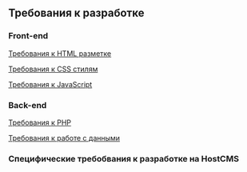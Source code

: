 ## Требования к разработке

### Front-end

[Требования к HTML разметке](files/html-requirements.md)

[Требования к CSS стилям](files/css-requirements.md)

[Требования к JavaScript](/files/javascript-requirements.md)

### Back-end

[Требования к PHP]()

[Требования к работе с данными]()



### Специфические требобвания к разработке на HostCMS